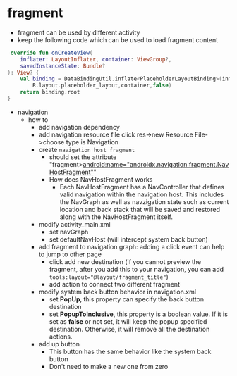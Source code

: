 # fragment
* fragment can be used by different activity
* keep the following code which can be used to load fragment content
```kotlin
 override fun onCreateView(
    inflater: LayoutInflater, container: ViewGroup?,
    savedInstanceState: Bundle?
): View? {
    val binding = DataBindingUtil.inflate<PlaceholderLayoutBinding>(inflater,
        R.layout.placeholder_layout,container,false)
    return binding.root
} 
```
* navigation
  * how to
    * add navigation dependency
    * add navigation resource file click res->new Resource File->choose type is Navigation
    * create ```navigation host fragment ```
      * should set the attribute "fragment><android:name="androidx.navigation.fragment.NavHostFragment">" 
      * How does NavHostFragment works
        * Each NavHostFragment has a NavController that defines valid navigation within the navigation host. This includes the NavGraph as well as navzigation state such as current location and back stack that will be saved and restored along with the NavHostFragment itself.
    * modify activity_main.xml
      * set navGraph
      * set defaultNavHost (will intercept system back button)
    * add fragment to navigation graph: adding a click event can help to jump to other page
      * click add new destination (if you cannot preview the fragment, after you add this to your navigation, you can add ```tools:layout="@layout/fragment_title"```)
      * add action to connect two different fragment
    * modify system back button behavior in navigation.xml
      * set **PopUp**, this property can specify the back button destination
      * set **PopupToInclusive**, this property is a boolean value. If it is set as **false** or not set, it will keep the popup specified destination. Otherwise, it will remove all the destination actions.
    * add up button
      * This button has the same behavior like the system back button
      * Don't need to make a new one from zero
